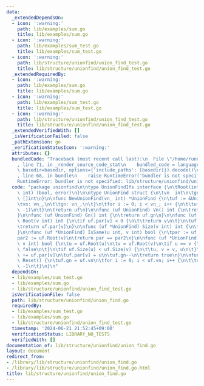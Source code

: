 ```yaml
---
data:
  _extendedDependsOn:
  - icon: ':warning:'
    path: lib/examples/sum.go
    title: lib/examples/sum.go
  - icon: ':warning:'
    path: lib/examples/sum_test.go
    title: lib/examples/sum_test.go
  - icon: ':warning:'
    path: lib/structure/unionfind/union_find_test.go
    title: lib/structure/unionfind/union_find_test.go
  _extendedRequiredBy:
  - icon: ':warning:'
    path: lib/examples/sum.go
    title: lib/examples/sum.go
  - icon: ':warning:'
    path: lib/examples/sum_test.go
    title: lib/examples/sum_test.go
  - icon: ':warning:'
    path: lib/structure/unionfind/union_find_test.go
    title: lib/structure/unionfind/union_find_test.go
  _extendedVerifiedWith: []
  _isVerificationFailed: false
  _pathExtension: go
  _verificationStatusIcon: ':warning:'
  attributes: {}
  bundledCode: "Traceback (most recent call last):\n  File \"/home/runner/.local/lib/python3.10/site-packages/onlinejudge_verify/documentation/build.py\"\
    , line 71, in _render_source_code_stat\n    bundled_code = language.bundle(stat.path,\
    \ basedir=basedir, options={'include_paths': [basedir]}).decode()\n  File \"/home/runner/.local/lib/python3.10/site-packages/onlinejudge_verify/languages/user_defined.py\"\
    , line 68, in bundle\n    raise RuntimeError('bundler is not specified: {}'.format(str(path)))\n\
    RuntimeError: bundler is not specified: lib/structure/unionfind/union_find.go\n"
  code: "package unionfind\n\ntype UnionFindIfs interface {\n\tRoot(int) int\n\tUnite(int,\
    \ int) (bool, error)\n}\n\ntype UnionFind struct {\n\tvn  int\n\tgn  int\n\tpar\
    \ []int\n}\n\nfunc NewUnionFind(vn_ int) *UnionFind {\n\tuf := &UnionFind{\n\t\
    \tvn: vn_,\n\t\tgn: vn_,\n\t}\n\tfor i := 0; i < vn_; i++ {\n\t\tuf.par = append(uf.par,\
    \ -1)\n\t}\n\treturn uf\n}\n\nfunc (uf UnionFind) Vn() int {\n\treturn uf.vn\n\
    }\n\nfunc (uf UnionFind) Gn() int {\n\treturn uf.gn\n}\n\nfunc (uf *UnionFind)\
    \ Root(v int) int {\n\tif uf.par[v] < 0 {\n\t\treturn v\n\t}\n\tuf.par[v] = uf.Root(uf.par[v])\n\
    \treturn uf.par[v]\n}\n\nfunc (uf *UnionFind) Size(v int) int {\n\treturn -uf.par[uf.Root(v)]\n\
    }\n\nfunc (uf *UnionFind) IsSame(u int, v int) bool {\n\tpar := uf.Root(u)\n\t\
    par2 := uf.Root(v)\n\treturn par == par2\n}\n\nfunc (uf *UnionFind) Unite(u int,\
    \ v int) bool {\n\tu = uf.Root(u)\n\tv = uf.Root(v)\n\tif u == v {\n\t\treturn\
    \ false\n\t}\n\tif uf.Size(u) < uf.Size(v) {\n\t\tu, v = v, u\n\t}\n\tuf.par[u]\
    \ += uf.par[v]\n\tuf.par[v] = u\n\tuf.gn--\n\treturn true\n}\n\nfunc (uf *UnionFind)\
    \ Reset() {\n\tuf.gn = uf.vn\n\tfor i := 0; i < uf.vn; i++ {\n\t\tuf.par[i] =\
    \ -1\n\t}\n}\n"
  dependsOn:
  - lib/examples/sum_test.go
  - lib/examples/sum.go
  - lib/structure/unionfind/union_find_test.go
  isVerificationFile: false
  path: lib/structure/unionfind/union_find.go
  requiredBy:
  - lib/examples/sum_test.go
  - lib/examples/sum.go
  - lib/structure/unionfind/union_find_test.go
  timestamp: '2024-06-21 21:52:45+09:00'
  verificationStatus: LIBRARY_NO_TESTS
  verifiedWith: []
documentation_of: lib/structure/unionfind/union_find.go
layout: document
redirect_from:
- /library/lib/structure/unionfind/union_find.go
- /library/lib/structure/unionfind/union_find.go.html
title: lib/structure/unionfind/union_find.go
---
```

